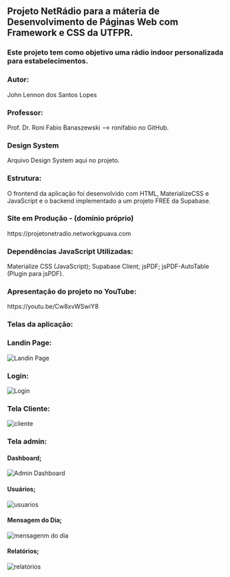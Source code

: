 <h2> Projeto NetRádio para a máteria de Desenvolvimento de Páginas Web com Framework e CSS da UTFPR. </h2>
<h3>Este projeto tem como objetivo uma rádio indoor personalizada para estabelecimentos.</h3>

<h3>Autor:</h3> 
John Lennon dos Santos Lopes

<h3>Professor:</h3> 
Prof. Dr. Roni Fabio Banaszewski --> ronifabio no GitHub.

<h3>Design System</h3>
Arquivo Design System aqui no projeto.

<h3>Estrutura:</h3>
O frontend da aplicação foi desenvolvido com HTML, MaterializeCSS e JavaScript e o backend implementado a um projeto FREE da Supabase.


<h3>Site em Produção - (domínio próprio)</h3> 
https://projetonetradio.networkgpuava.com


<h3>Dependências JavaScript Utilizadas:</h3> 
Materialize CSS (JavaScript);
Supabase Client;
jsPDF;
jsPDF-AutoTable (Plugin para jsPDF).

<h3>Apresentação do projeto no YouTube:</h3>
https://youtu.be/Cw8xvWSwiY8

<h3>Telas da aplicação:</h3>

<h3>Landin Page:</h3>

![Landin Page](https://github.com/user-attachments/assets/0a6ae5c6-fa7b-4662-939e-c0f3e7aacba7)

<h3>Login:</h3>

![Login](https://github.com/user-attachments/assets/912da25e-2c4b-4340-9f2e-c88f05c980eb)

<h3>Tela Cliente:</h3>

![cliente](https://github.com/user-attachments/assets/5f0ca00e-8e49-43c2-bc6e-2166d37732d8)

<h3>Tela admin:</h3>

<h4>Dashboard;</h4>

![Admin Dashboard](https://github.com/user-attachments/assets/5521ddce-6253-4aea-b461-4162f2ca4483)

<h4>Usuários;</h4>

![usuarios](https://github.com/user-attachments/assets/5cda77a7-b5c7-4c70-b4e9-a73c895a31f8)

<h4>Mensagem do Dia;</h4>

![mensagenm do dia](https://github.com/user-attachments/assets/1884f460-8234-4903-ad7e-b3ae7062db05)

<h4>Relatórios;</h4>

![relatórios](https://github.com/user-attachments/assets/47593cf0-ae23-415b-86b2-1ffd4417f9a9)






